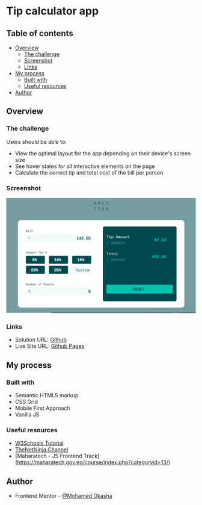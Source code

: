 # Tip calculator app

## Table of contents

- [Overview](#overview)
  - [The challenge](#the-challenge)
  - [Screenshot](#screenshot)
  - [Links](#links)
- [My process](#my-process)
  - [Built with](#built-with)
  - [Useful resources](#useful-resources)
- [Author](#author)

## Overview

### The challenge

Users should be able to:

- View the optimal layout for the app depending on their device's screen size
- See hover states for all interactive elements on the page
- Calculate the correct tip and total cost of the bill per person


### Screenshot

![Desktop Screenshot](./screenshots/desktop.png)

### Links

- Solution URL: [Github](https://github.com/3okasha/tip-calculator-app)
- Live Site URL: [Github Pages](https://3okasha.github.io/tip-calculator-app/)

## My process

### Built with

- Semantic HTML5 markup
- CSS Grid
- Mobile First Approach
- Vanilla JS

### Useful resources

- [W3Schools Tutorial](https://www.w3schools.com/)
- [TheNetNinja Channel]()
- [Maharatech - JS Frontend Track] (https://maharatech.gov.eg/course/index.php?categoryid=13/)

## Author

- Frontend Mentor - [@Mohamed Okasha](https://www.frontendmentor.io/profile/3okasha)